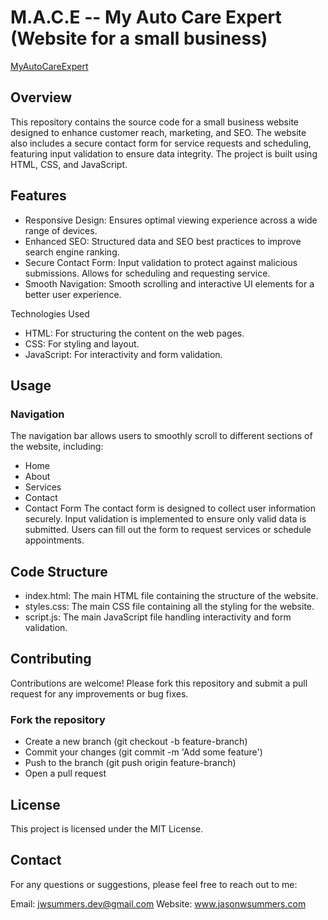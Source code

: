 # M.A.C.E -- My Auto Care Expert (Website for a small business)
[MyAutoCareExpert](https://myautocareexpert.com)

## Overview
This repository contains the source code for a small business website designed to enhance customer reach, marketing, and SEO. The website also includes a secure contact form for service requests and scheduling, featuring input validation to ensure data integrity. The project is built using HTML, CSS, and JavaScript.

## Features
+ Responsive Design: Ensures optimal viewing experience across a wide range of devices.
+ Enhanced SEO: Structured data and SEO best practices to improve search engine ranking.
+ Secure Contact Form: Input validation to protect against malicious submissions. Allows for scheduling and requesting service.
+ Smooth Navigation: Smooth scrolling and interactive UI elements for a better user experience.

Technologies Used
+ HTML: For structuring the content on the web pages.
+ CSS: For styling and layout.
+ JavaScript: For interactivity and form validation.

## Usage
### Navigation
The navigation bar allows users to smoothly scroll to different sections of the website, including:

* Home
* About
* Services
* Contact
* Contact Form
The contact form is designed to collect user information securely. Input validation is implemented to ensure only valid data is submitted. Users can fill out the form to request services or schedule appointments.

## Code Structure
+ index.html: The main HTML file containing the structure of the website.
+ styles.css: The main CSS file containing all the styling for the website.
+ script.js: The main JavaScript file handling interactivity and form validation.

## Contributing
Contributions are welcome! Please fork this repository and submit a pull request for any improvements or bug fixes.

### Fork the repository
+ Create a new branch (git checkout -b feature-branch)
+ Commit your changes (git commit -m 'Add some feature')
+ Push to the branch (git push origin feature-branch)
+ Open a pull request

## License
This project is licensed under the MIT License.

## Contact
For any questions or suggestions, please feel free to reach out to me:

Email: jwsummers.dev@gmail.com
Website: www.jasonwsummers.com


